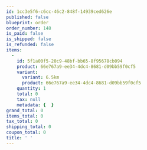 ```yaml
---
id: 1cc3e5f6-c6cc-46c2-848f-14939ced626e
published: false
blueprint: order
order_number: 148
is_paid: false
is_shipped: false
is_refunded: false
items:
  -
    id: 5f1a00f5-20c9-48bf-bb65-8f95678cb094
    product: 66e767a9-ee34-4dc4-8681-d09bb59f0cf5
    variant:
      variant: 6.5km
      product: 66e767a9-ee34-4dc4-8681-d09bb59f0cf5
    quantity: 1
    total: 0
    tax: null
    metadata: {  }
grand_total: 0
items_total: 0
tax_total: 0
shipping_total: 0
coupon_total: 0
title: ' '
---
```

